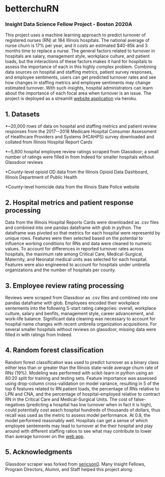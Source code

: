 # betterchuRN

### Insight Data Science Fellow Project - Boston 2020A

This project uses a machine learning approach to predict turnover of registered nurses (RN) at 184 Illinois hospitals. The national average of nurse churn is 17% per year, and it costs an estimated $40-85k and 3 months time to replace a nurse. The general factors related to turnover in hospitals are salary, management style, workplace culture, and patient loads, but the interactions of these factors makes it hard for hospitals to assess the importance of each in this highly complex problem. Combining data sources on hospital and staffing metrics, patient survey responses, and employee sentiments, users can get predicted turnover rates and see how changes in staffing metrics and employee sentiments may change estimated turnover. With such insights, hospital administrators can learn about the importance of each focal area when turnover is an issue. The project is deployed as a streamlit [website application](https://betterchurn.herokuapp.com/) via heroku.

## 1. Datasets

*~20,000 rows of data on hospital and staffing metrics and patient review responses from the 2017--2018 Medicare Hospital Consumer Assessment of Healthcare Providers and Systems (HCAHPS) survey downloaded and collated from Illinois Hospital Report Cards

*~5,800 hospital employee review ratings scraped from Glassdoor; a small number of ratings were filled in from Indeed for       smaller hospitals without Glassdoor reviews

*County-level opioid OD data from the Illinois Opioid Data Dashboard, Illinois Department of Public Health

*County-level homicide data from the Illinois State Police website

## 2. Hospital metrics and patient response processing

Data from the Illinois Hospital Reports Cards were downloaded as .csv files and combined into one pandas dataframe with glob in python. The dataframe was pivoted so that metrics for each hospital were representd by unique rows. Features were then selected based on the potential to influence working conditions for RNs and data were cleaned to numeric values. To account for differences in reported turnover rates across hospitals, the maximum rate among Critical Care, Medical-Surgical, Maternity, and Neonatal medical units was selected for each hospital. Features were also engineered to account for hospitals under umbrella organizations and the number of hospitals per county. 

## 3. Employee review rating processing

Reviews were scraped from Glassdoor as .csv files and combined into one pandas dataframe with glob. Employees encoded their workplace sentements into the following 5-start rating categories: overall, workplace culture, salary and benfits, management style, career advancement, and work-life balance. Significant data cleaning was necessary to account for hospital name changes with recent umbrella organization acquisitions. For several smaller hospitals without reviews on glassdoor, missing data were filled in with ratings from Indeed.

## 4. Random forest classification

Random forest classification was used to predict turnover as a binary class either less than or greater than the Illinois state-wide average churn rate of RNs (19%). Modeling was performed with scikit-learn in python using an 80:20 split for training and testing sets. Feature importance was assessed using drop-column cross-validation on model variance, resulting in 5 of the top 6 features related to RN patient loads, the percentage of RNs relative to LPN and CNA, and the percentage of hospital-employed relative to contract RN in the Critical Care and Medical-Surgical Units. The cost of false-negatives (predicting a hospital has low turnover when in fact it is high), could potentially cost aeach hospital hundreds of thousands of dollars, thus recall was used as the metric to assess model performance. At 0.8, the model performed reasonably well. Hospitals can get a sense of which employee sentements may lead to turnover at the their hospital and play around with different staffing ratios to see what may contribute to lower than average turnover on the [web app](https://betterchurn.herokuapp.com/).

## 5. Acknowledgments

Glassdoor scraper was forked from [sericson0](https://github.com/sericson0).
Many Insight Fellows, Program Directors, Alumni, and Staff helped this project along.
